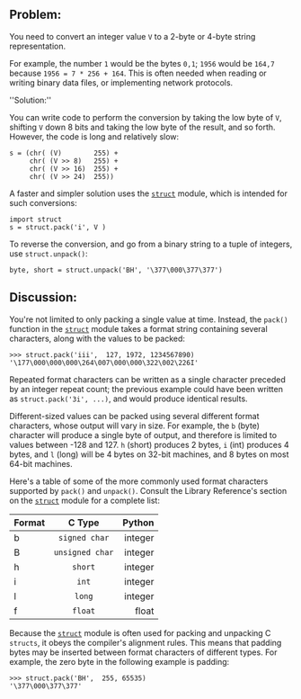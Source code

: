 ## Problem:

You need to convert an integer value `V` to a 2-byte or 4-byte string representation.

For example, the number `1` would be the bytes `0,1`; `1956` would be `164,7` because `1956 = 7 * 256 + 164`. This is often needed when reading or writing binary data files, or implementing network protocols. 
 
''Solution:'' 
 
You can write code to perform the conversion by taking the low byte of `V`, shifting `V` down 8 bits and taking the low byte of the result, and so forth. However, the code is long and relatively slow: 
 
    s = (chr( (V)        255) +
         chr( (V >> 8)   255) +
         chr( (V >> 16)  255) +
         chr( (V >> 24)  255))
 
A faster and simpler solution uses the [`struct`][s] module, which is intended for such conversions: 
 
    import struct
    s = struct.pack('i', V )
 
To reverse the conversion, and go from a binary string to a tuple of integers, use `struct.unpack()`:
 
    byte, short = struct.unpack('BH', '\377\000\377\377')
 
## Discussion:
 
You're not limited to only packing a single value at time. Instead, the `pack()` function in the [`struct`][s] module takes a format string containing several characters, along with the values to be packed: 
 
    >>> struct.pack('iii',  127, 1972, 1234567890)
    '\177\000\000\000\264\007\000\000\322\002\226I'
 
Repeated format characters can be written as a single character preceded by an integer repeat count; the previous example could have been written as `struct.pack('3i', ...)`, and would produce identical results. 
 
Different-sized values can be packed using several different format characters, whose output will vary in size. For example, the `b` (byte) character will produce a single byte of output, and therefore is limited to values between -128 and 127. `h` (short) produces 2 bytes, `i` (int) produces 4 bytes, and `l` (long) will be 4 bytes on 32-bit machines, and 8 bytes on most 64-bit machines. 
 
Here's a table of some of the more commonly used format characters supported by `pack()` and `unpack()`. Consult the Library Reference's section on the [`struct`][s] module for a complete list:

| Format | C Type          | Python  |
|:------ |:---------------:| -------:|
| b      | `signed char`   | integer |
| B      | `unsigned char` | integer |
| h      | `short`         | integer |
| i      | `int`           | integer |
| l      | `long`          | integer |
| f      | `float`         | float   |

Because the [`struct`][s] module is often used for packing and unpacking C `structs`, it obeys the compiler's alignment rules. This means that padding bytes may be inserted between format characters of different types. For example, the zero byte in the following example is padding: 
 
    >>> struct.pack('BH',  255, 65535)
    '\377\000\377\377'


[s]: http://docs.python.org/2.7/library/struct.html
